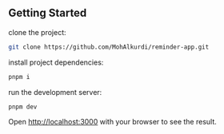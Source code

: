 ## Getting Started

clone the project:

```bash
git clone https://github.com/MohAlkurdi/reminder-app.git
```

install project dependencies:

```bash
pnpm i
```

run the development server:

```bash
pnpm dev
```

Open [http://localhost:3000](http://localhost:3000) with your browser to see the result.
